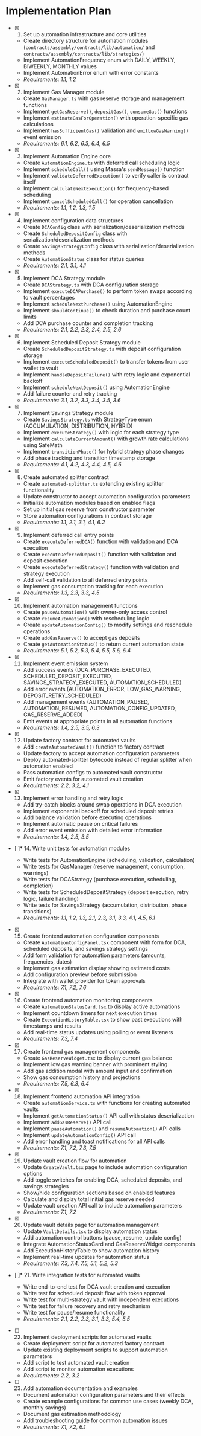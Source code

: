 # Implementation Plan

- [x] 1. Set up automation infrastructure and core utilities

  - Create directory structure for automation modules (`contracts/assembly/contracts/lib/automation/` and `contracts/assembly/contracts/lib/strategies/`)
  - Implement AutomationFrequency enum with DAILY, WEEKLY, BIWEEKLY, MONTHLY values
  - Implement AutomationError enum with error constants
  - _Requirements: 1.1, 1.2_

- [x] 2. Implement Gas Manager module

  - Create `GasManager.ts` with gas reserve storage and management functions
  - Implement `getGasReserve()`, `depositGas()`, `consumeGas()` functions
  - Implement `estimateGasForOperation()` with operation-specific gas calculations
  - Implement `hasSufficientGas()` validation and `emitLowGasWarning()` event emission
  - _Requirements: 6.1, 6.2, 6.3, 6.4, 6.5_

- [x] 3. Implement Automation Engine core

  - Create `AutomationEngine.ts` with deferred call scheduling logic
  - Implement `scheduleCall()` using Massa's `sendMessage()` function
  - Implement `validateDeferredExecution()` to verify caller is contract itself
  - Implement `calculateNextExecution()` for frequency-based scheduling
  - Implement `cancelScheduledCall()` for operation cancellation
  - _Requirements: 1.1, 1.2, 1.3, 1.5_

- [x] 4. Implement configuration data structures

  - Create `DCAConfig` class with serialization/deserialization methods
  - Create `ScheduledDepositConfig` class with serialization/deserialization methods
  - Create `SavingsStrategyConfig` class with serialization/deserialization methods
  - Create `AutomationStatus` class for status queries
  - _Requirements: 2.1, 3.1, 4.1_

- [x] 5. Implement DCA Strategy module

  - Create `DCAStrategy.ts` with DCA configuration storage
  - Implement `executeDCAPurchase()` to perform token swaps according to vault percentages
  - Implement `scheduleNextPurchase()` using AutomationEngine
  - Implement `shouldContinue()` to check duration and purchase count limits
  - Add DCA purchase counter and completion tracking
  - _Requirements: 2.1, 2.2, 2.3, 2.4, 2.5, 2.6_

- [x] 6. Implement Scheduled Deposit Strategy module

  - Create `ScheduledDepositStrategy.ts` with deposit configuration storage
  - Implement `executeScheduledDeposit()` to transfer tokens from user wallet to vault
  - Implement `handleDepositFailure()` with retry logic and exponential backoff
  - Implement `scheduleNextDeposit()` using AutomationEngine
  - Add failure counter and retry tracking
  - _Requirements: 3.1, 3.2, 3.3, 3.4, 3.5, 3.6_

- [x] 7. Implement Savings Strategy module

  - Create `SavingsStrategy.ts` with StrategyType enum (ACCUMULATION, DISTRIBUTION, HYBRID)
  - Implement `executeStrategy()` with logic for each strategy type
  - Implement `calculateCurrentAmount()` with growth rate calculations using SafeMath
  - Implement `transitionPhase()` for hybrid strategy phase changes
  - Add phase tracking and transition timestamp storage
  - _Requirements: 4.1, 4.2, 4.3, 4.4, 4.5, 4.6_

- [x] 8. Create automated splitter contract

  - Create `automated-splitter.ts` extending existing splitter functionality
  - Update constructor to accept automation configuration parameters
  - Initialize automation modules based on enabled flags
  - Set up initial gas reserve from constructor parameter
  - Store automation configurations in contract storage
  - _Requirements: 1.1, 2.1, 3.1, 4.1, 6.2_

- [x] 9. Implement deferred call entry points

  - Create `executeDeferredDCA()` function with validation and DCA execution
  - Create `executeDeferredDeposit()` function with validation and deposit execution
  - Create `executeDeferredStrategy()` function with validation and strategy execution
  - Add self-call validation to all deferred entry points
  - Implement gas consumption tracking for each execution
  - _Requirements: 1.3, 2.3, 3.3, 4.5_

- [x] 10. Implement automation management functions

  - Create `pauseAutomation()` with owner-only access control
  - Create `resumeAutomation()` with rescheduling logic
  - Create `updateAutomationConfig()` to modify settings and reschedule operations
  - Create `addGasReserve()` to accept gas deposits
  - Create `getAutomationStatus()` to return current automation state
  - _Requirements: 5.1, 5.2, 5.3, 5.4, 5.5, 5.6, 6.4_

- [x] 11. Implement event emission system

  - Add success events (DCA_PURCHASE_EXECUTED, SCHEDULED_DEPOSIT_EXECUTED, SAVINGS_STRATEGY_EXECUTED, AUTOMATION_SCHEDULED)
  - Add error events (AUTOMATION_ERROR, LOW_GAS_WARNING, DEPOSIT_RETRY_SCHEDULED)
  - Add management events (AUTOMATION_PAUSED, AUTOMATION_RESUMED, AUTOMATION_CONFIG_UPDATED, GAS_RESERVE_ADDED)
  - Emit events at appropriate points in all automation functions
  - _Requirements: 1.4, 2.5, 3.5, 6.3_

- [x] 12. Update factory contract for automated vaults

  - Add `createAutomatedVault()` function to factory contract
  - Update factory to accept automation configuration parameters
  - Deploy automated-splitter bytecode instead of regular splitter when automation enabled
  - Pass automation configs to automated vault constructor
  - Emit factory events for automated vault creation
  - _Requirements: 2.2, 3.2, 4.1_

- [x] 13. Implement error handling and retry logic

  - Add try-catch blocks around swap operations in DCA execution
  - Implement exponential backoff for scheduled deposit retries
  - Add balance validation before executing operations
  - Implement automatic pause on critical failures
  - Add error event emission with detailed error information
  - _Requirements: 1.4, 2.5, 3.5_

- [ ]\* 14. Write unit tests for automation modules

  - Write tests for AutomationEngine (scheduling, validation, calculation)
  - Write tests for GasManager (reserve management, consumption, warnings)
  - Write tests for DCAStrategy (purchase execution, scheduling, completion)
  - Write tests for ScheduledDepositStrategy (deposit execution, retry logic, failure handling)
  - Write tests for SavingsStrategy (accumulation, distribution, phase transitions)
  - _Requirements: 1.1, 1.2, 1.3, 2.1, 2.3, 3.1, 3.3, 4.1, 4.5, 6.1_

- [x] 15. Create frontend automation configuration components

  - Create `AutomationConfigPanel.tsx` component with form for DCA, scheduled deposits, and savings strategy settings
  - Add form validation for automation parameters (amounts, frequencies, dates)
  - Implement gas estimation display showing estimated costs
  - Add configuration preview before submission
  - Integrate with wallet provider for token approvals
  - _Requirements: 7.1, 7.2, 7.6_

- [x] 16. Create frontend automation monitoring components

  - Create `AutomationStatusCard.tsx` to display active automations
  - Implement countdown timers for next execution times
  - Create `ExecutionHistoryTable.tsx` to show past executions with timestamps and results
  - Add real-time status updates using polling or event listeners
  - _Requirements: 7.3, 7.4_

- [x] 17. Create frontend gas management components

  - Create `GasReserveWidget.tsx` to display current gas balance
  - Implement low gas warning banner with prominent styling
  - Add gas addition modal with amount input and confirmation
  - Show gas consumption history and projections
  - _Requirements: 7.5, 6.3, 6.4_

- [x] 18. Implement frontend automation API integration

  - Create `automationService.ts` with functions for creating automated vaults
  - Implement `getAutomationStatus()` API call with status deserialization
  - Implement `addGasReserve()` API call
  - Implement `pauseAutomation()` and `resumeAutomation()` API calls
  - Implement `updateAutomationConfig()` API call
  - Add error handling and toast notifications for all API calls
  - _Requirements: 7.1, 7.2, 7.3, 7.5_

- [x] 19. Update vault creation flow for automation

  - Update `CreateVault.tsx` page to include automation configuration options
  - Add toggle switches for enabling DCA, scheduled deposits, and savings strategies
  - Show/hide configuration sections based on enabled features
  - Calculate and display total initial gas reserve needed
  - Update vault creation API call to include automation parameters
  - _Requirements: 7.1, 7.2_

- [x] 20. Update vault details page for automation management

  - Update `VaultDetails.tsx` to display automation status
  - Add automation control buttons (pause, resume, update config)
  - Integrate AutomationStatusCard and GasReserveWidget components
  - Add ExecutionHistoryTable to show automation history
  - Implement real-time updates for automation status
  - _Requirements: 7.3, 7.4, 7.5, 5.1, 5.2, 5.3_

- [ ]\* 21. Write integration tests for automated vaults

  - Write end-to-end test for DCA vault creation and execution
  - Write test for scheduled deposit flow with token approval
  - Write test for multi-strategy vault with independent executions
  - Write test for failure recovery and retry mechanism
  - Write test for pause/resume functionality
  - _Requirements: 2.1, 2.2, 2.3, 3.1, 3.3, 5.4, 5.5_

- [ ] 22. Implement deployment scripts for automated vaults

  - Create deployment script for automated factory contract
  - Update existing deployment scripts to support automation parameters
  - Add script to test automated vault creation
  - Add script to monitor automation executions
  - _Requirements: 2.2, 3.2_

- [ ] 23. Add automation documentation and examples
  - Document automation configuration parameters and their effects
  - Create example configurations for common use cases (weekly DCA, monthly savings)
  - Document gas estimation methodology
  - Add troubleshooting guide for common automation issues
  - _Requirements: 7.1, 7.2, 6.1_

